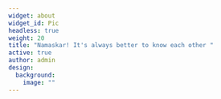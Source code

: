 ```yaml
---
widget: about
widget_id: Pic
headless: true
weight: 20
title: "Namaskar! It's always better to know each other "
active: true
author: admin
design:
  background:
    image: ""
---
```

